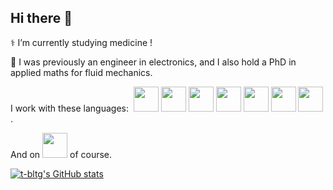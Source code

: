 ## Hi there 👋

⚕️ I’m currently studying medicine !

🚧 I was previously an engineer in electronics, and I also hold a PhD in applied maths for fluid mechanics.

<div class="row">
  I work with these languages:&nbsp;
  <img width=40 src="https://cdn.jsdelivr.net/gh/devicons/devicon@latest/icons/julia/julia-original.svg"/>
  <img width=40 src="https://cdn.jsdelivr.net/gh/devicons/devicon@latest/icons/bash/bash-original.svg"/>
  <img width=40 src="https://cdn.jsdelivr.net/gh/devicons/devicon@latest/icons/latex/latex-original.svg"/>
  <img width=40 src="https://cdn.jsdelivr.net/gh/devicons/devicon@latest/icons/fortran/fortran-original.svg"/>
  <img width=40 src="https://cdn.jsdelivr.net/gh/devicons/devicon@latest/icons/cplusplus/cplusplus-original.svg"/>
  <img width=40 src="https://cdn.jsdelivr.net/gh/devicons/devicon@latest/icons/rust/rust-original.svg"/>
  <img width=40 src="https://cdn.jsdelivr.net/gh/devicons/devicon@latest/icons/python/python-original.svg"/>.
</div>

And on <img width=40 src="https://cdn.jsdelivr.net/gh/devicons/devicon@latest/icons/linux/linux-original.svg"/> of course.

[![t-bltg's GitHub stats](https://github-readme-stats.vercel.app/api?username=t-bltg&show_icons=true&theme=dark)](https://github.com/anuraghazra/github-readme-stats)

<!--
**t-bltg/t-bltg** is a ✨ _special_ ✨ repository because its `README.md` (this file) appears on your GitHub profile.

Here are some ideas to get you started:

- 🔭 I’m currently working on ...
- 🌱 I’m currently learning ...
- 👯 I’m looking to collaborate on ...
- 🤔 I’m looking for help with ...
- 💬 Ask me about ...
- 📫 How to reach me: ...
- 😄 Pronouns: ...
- ⚡ Fun fact: ...
-->
